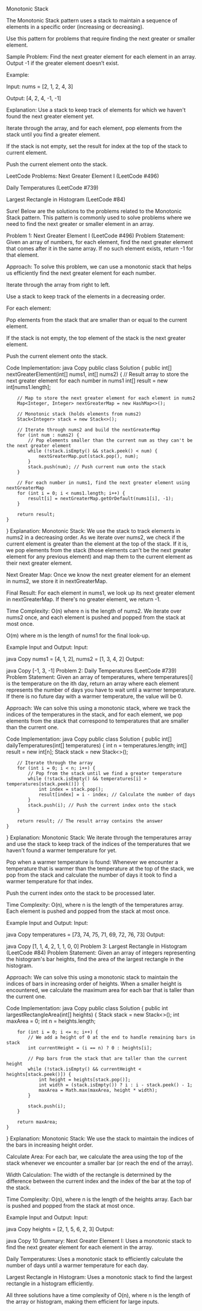 Monotonic Stack

The Monotonic Stack pattern uses a stack to maintain a sequence of elements in a specific order (increasing or decreasing).

Use this pattern for problems that require finding the next greater or smaller element.

Sample Problem:
Find the next greater element for each element in an array. Output -1 if the greater element doesn’t exist.

Example:

Input: nums = [2, 1, 2, 4, 3]

Output: [4, 2, 4, -1, -1]

Explanation:
Use a stack to keep track of elements for which we haven't found the next greater element yet.

Iterate through the array, and for each element, pop elements from the stack until you find a greater element.

If the stack is not empty, set the result for index at the top of the stack to current element.

Push the current element onto the stack.

LeetCode Problems:
Next Greater Element I (LeetCode #496)

Daily Temperatures (LeetCode #739)

Largest Rectangle in Histogram (LeetCode #84)

Sure! Below are the solutions to the problems related to the Monotonic Stack pattern. This pattern is commonly used to solve problems where we need to find the next greater or smaller element in an array.

Problem 1: Next Greater Element I (LeetCode #496)
Problem Statement: Given an array of numbers, for each element, find the next greater element that comes after it in the same array. If no such element exists, return -1 for that element.

Approach:
To solve this problem, we can use a monotonic stack that helps us efficiently find the next greater element for each number.

Iterate through the array from right to left.

Use a stack to keep track of the elements in a decreasing order.

For each element:

Pop elements from the stack that are smaller than or equal to the current element.

If the stack is not empty, the top element of the stack is the next greater element.

Push the current element onto the stack.

Code Implementation:
java
Copy
public class Solution {
    public int[] nextGreaterElement(int[] nums1, int[] nums2) {
        // Result array to store the next greater element for each number in nums1
        int[] result = new int[nums1.length];
        
        // Map to store the next greater element for each element in nums2
        Map<Integer, Integer> nextGreaterMap = new HashMap<>();
        
        // Monotonic stack (holds elements from nums2)
        Stack<Integer> stack = new Stack<>();
        
        // Iterate through nums2 and build the nextGreaterMap
        for (int num : nums2) {
            // Pop elements smaller than the current num as they can't be the next greater element
            while (!stack.isEmpty() && stack.peek() < num) {
                nextGreaterMap.put(stack.pop(), num);
            }
            stack.push(num); // Push current num onto the stack
        }
        
        // For each number in nums1, find the next greater element using nextGreaterMap
        for (int i = 0; i < nums1.length; i++) {
            result[i] = nextGreaterMap.getOrDefault(nums1[i], -1);
        }
        
        return result;
    }
}
Explanation:
Monotonic Stack: We use the stack to track elements in nums2 in a decreasing order. As we iterate over nums2, we check if the current element is greater than the element at the top of the stack. If it is, we pop elements from the stack (those elements can't be the next greater element for any previous element) and map them to the current element as their next greater element.

Next Greater Map: Once we know the next greater element for an element in nums2, we store it in nextGreaterMap.

Final Result: For each element in nums1, we look up its next greater element in nextGreaterMap. If there's no greater element, we return -1.

Time Complexity:
O(n) where n is the length of nums2. We iterate over nums2 once, and each element is pushed and popped from the stack at most once.

O(m) where m is the length of nums1 for the final look-up.

Example Input and Output:
Input:

java
Copy
nums1 = [4, 1, 2], nums2 = [1, 3, 4, 2]
Output:

java
Copy
[-1, 3, -1]
Problem 2: Daily Temperatures (LeetCode #739)
Problem Statement: Given an array of temperatures, where temperatures[i] is the temperature on the ith day, return an array where each element represents the number of days you have to wait until a warmer temperature. If there is no future day with a warmer temperature, the value will be 0.

Approach:
We can solve this using a monotonic stack, where we track the indices of the temperatures in the stack, and for each element, we pop elements from the stack that correspond to temperatures that are smaller than the current one.

Code Implementation:
java
Copy
public class Solution {
    public int[] dailyTemperatures(int[] temperatures) {
        int n = temperatures.length;
        int[] result = new int[n];
        Stack<Integer> stack = new Stack<>();
        
        // Iterate through the array
        for (int i = 0; i < n; i++) {
            // Pop from the stack until we find a greater temperature
            while (!stack.isEmpty() && temperatures[i] > temperatures[stack.peek()]) {
                int index = stack.pop();
                result[index] = i - index; // Calculate the number of days
            }
            stack.push(i); // Push the current index onto the stack
        }
        
        return result; // The result array contains the answer
    }
}
Explanation:
Monotonic Stack: We iterate through the temperatures array and use the stack to keep track of the indices of the temperatures that we haven't found a warmer temperature for yet.

Pop when a warmer temperature is found: Whenever we encounter a temperature that is warmer than the temperature at the top of the stack, we pop from the stack and calculate the number of days it took to find a warmer temperature for that index.

Push the current index onto the stack to be processed later.

Time Complexity:
O(n), where n is the length of the temperatures array. Each element is pushed and popped from the stack at most once.

Example Input and Output:
Input:

java
Copy
temperatures = [73, 74, 75, 71, 69, 72, 76, 73]
Output:

java
Copy
[1, 1, 4, 2, 1, 1, 0, 0]
Problem 3: Largest Rectangle in Histogram (LeetCode #84)
Problem Statement: Given an array of integers representing the histogram's bar heights, find the area of the largest rectangle in the histogram.

Approach:
We can solve this using a monotonic stack to maintain the indices of bars in increasing order of heights. When a smaller height is encountered, we calculate the maximum area for each bar that is taller than the current one.

Code Implementation:
java
Copy
public class Solution {
    public int largestRectangleArea(int[] heights) {
        Stack<Integer> stack = new Stack<>();
        int maxArea = 0;
        int n = heights.length;
        
        for (int i = 0; i <= n; i++) {
            // We add a height of 0 at the end to handle remaining bars in stack
            int currentHeight = (i == n) ? 0 : heights[i];
            
            // Pop bars from the stack that are taller than the current height
            while (!stack.isEmpty() && currentHeight < heights[stack.peek()]) {
                int height = heights[stack.pop()];
                int width = (stack.isEmpty()) ? i : i - stack.peek() - 1;
                maxArea = Math.max(maxArea, height * width);
            }
            
            stack.push(i);
        }
        
        return maxArea;
    }
}
Explanation:
Monotonic Stack: We use the stack to maintain the indices of the bars in increasing height order.

Calculate Area: For each bar, we calculate the area using the top of the stack whenever we encounter a smaller bar (or reach the end of the array).

Width Calculation: The width of the rectangle is determined by the difference between the current index and the index of the bar at the top of the stack.

Time Complexity:
O(n), where n is the length of the heights array. Each bar is pushed and popped from the stack at most once.

Example Input and Output:
Input:

java
Copy
heights = [2, 1, 5, 6, 2, 3]
Output:

java
Copy
10
Summary:
Next Greater Element I: Uses a monotonic stack to find the next greater element for each element in the array.

Daily Temperatures: Uses a monotonic stack to efficiently calculate the number of days until a warmer temperature for each day.

Largest Rectangle in Histogram: Uses a monotonic stack to find the largest rectangle in a histogram efficiently.

All three solutions have a time complexity of O(n), where n is the length of the array or histogram, making them efficient for large inputs.
